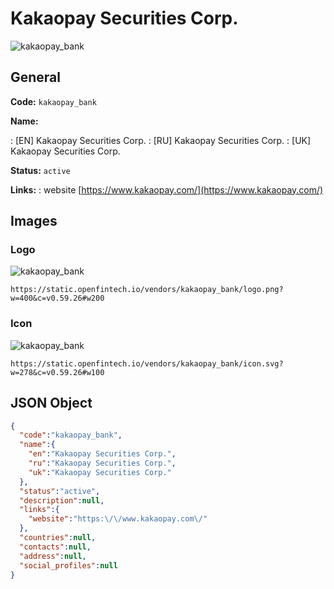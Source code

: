 
# Kakaopay Securities Corp. 
![kakaopay_bank](https://static.openfintech.io/vendors/kakaopay_bank/logo.png?w=400&c=v0.59.26#w200)  

## General 
 
**Code:** `kakaopay_bank` 
 
**Name:** 
 
:	[EN] Kakaopay Securities Corp. 
:	[RU] Kakaopay Securities Corp. 
:	[UK] Kakaopay Securities Corp. 
 
**Status:** `active` 
 
**Links:** 
: website [https://www.kakaopay.com/](https://www.kakaopay.com/) 
 

## Images 

### Logo 
 
![kakaopay_bank](https://static.openfintech.io/vendors/kakaopay_bank/logo.png?w=400&c=v0.59.26#w200)  

```
https://static.openfintech.io/vendors/kakaopay_bank/logo.png?w=400&c=v0.59.26#w200
```  

### Icon 
 
![kakaopay_bank](https://static.openfintech.io/vendors/kakaopay_bank/icon.svg?w=278&c=v0.59.26#w100)  

```
https://static.openfintech.io/vendors/kakaopay_bank/icon.svg?w=278&c=v0.59.26#w100
```  

## JSON Object 

```json
{
  "code":"kakaopay_bank",
  "name":{
    "en":"Kakaopay Securities Corp.",
    "ru":"Kakaopay Securities Corp.",
    "uk":"Kakaopay Securities Corp."
  },
  "status":"active",
  "description":null,
  "links":{
    "website":"https:\/\/www.kakaopay.com\/"
  },
  "countries":null,
  "contacts":null,
  "address":null,
  "social_profiles":null
}
```  
